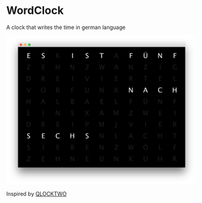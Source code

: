 # WordClock
A clock that writes the time in german language

![Clock screenshot](img/clock.png)

Inspired by [QLOCKTWO](http://qlocktwo.com/info.php?lang=de)
